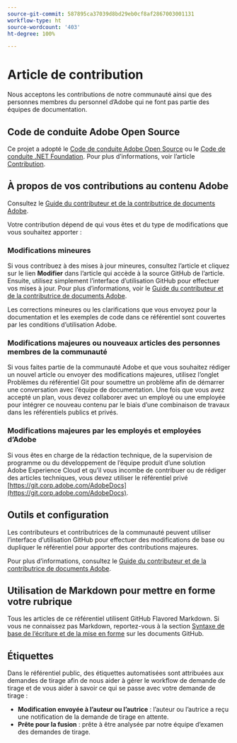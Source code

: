 ```yaml
---
source-git-commit: 587895ca37039d8bd29eb0cf8af2867003001131
workflow-type: ht
source-wordcount: '403'
ht-degree: 100%

---
```

# Article de contribution

Nous acceptons les contributions de notre communauté ainsi que des personnes membres du personnel d’Adobe qui ne font pas partie des équipes de documentation.

## Code de conduite Adobe Open Source


Ce projet a adopté le [Code de conduite Adobe Open Source](code-of-conduct.md) ou le [Code de conduite .NET Foundation](https://dotnetfoundation.org/code-of-conduct). Pour plus d’informations, voir l’article [Contribution](contributing.md).

## À propos de vos contributions au contenu Adobe

Consultez le [Guide du contributeur et de la contributrice de documents Adobe](https://experienceleague.adobe.com/docs/contributor/contributor-guide/introduction.html?lang=fr).

Votre contribution dépend de qui vous êtes et du type de modifications que vous souhaitez apporter :

### Modifications mineures

Si vous contribuez à des mises à jour mineures, consultez l’article et cliquez sur le lien **Modifier** dans l’article qui accède à la source GitHub de l’article. Ensuite, utilisez simplement l’interface d’utilisation GitHub pour effectuer vos mises à jour. Pour plus d’informations, voir le [Guide du contributeur et de la contributrice de documents Adobe](https://experienceleague.adobe.com/docs/contributor/contributor-guide/introduction.html?lang=fr).

Les corrections mineures ou les clarifications que vous envoyez pour la documentation et les exemples de code dans ce référentiel sont couvertes par les conditions d’utilisation Adobe.

### Modifications majeures ou nouveaux articles des personnes membres de la communauté

Si vous faites partie de la communauté Adobe et que vous souhaitez rédiger un nouvel article ou envoyer des modifications majeures, utilisez l’onglet Problèmes du référentiel Git pour soumettre un problème afin de démarrer une conversation avec l’équipe de documentation. Une fois que vous avez accepté un plan, vous devez collaborer avec un employé ou une employée pour intégrer ce nouveau contenu par le biais d’une combinaison de travaux dans les référentiels publics et privés.

<!--
If you submit a pull request with significant changes to documentation and code examples, you'll see a message in the pull request asking you to submit an online contribution license agreement (CLA). We need you to complete the online form before we can review your pull request.
-->

### Modifications majeures par les employés et employées d’Adobe

Si vous êtes en charge de la rédaction technique, de la supervision de programme ou du développement de l’équipe produit d’une solution Adobe Experience Cloud et qu’il vous incombe de contribuer ou de rédiger des articles techniques, vous devez utiliser le référentiel privé [https://git.corp.adobe.com/AdobeDocs](https://git.corp.adobe.com/AdobeDocs). <!--Employees from other parts of the Adobe world should use the public repo for minor updates.-->

## Outils et configuration

Les contributeurs et contributrices de la communauté peuvent utiliser l’interface d’utilisation GitHub pour effectuer des modifications de base ou dupliquer le référentiel pour apporter des contributions majeures.

Pour plus d’informations, consultez le [Guide du contributeur et de la contributrice de documents Adobe](https://experienceleague.adobe.com/docs/contributor/contributor-guide/introduction.html?lang=fr).

## Utilisation de Markdown pour mettre en forme votre rubrique

Tous les articles de ce référentiel utilisent GitHub Flavored Markdown. Si vous ne connaissez pas Markdown, reportez-vous à la section [Syntaxe de base de l’écriture et de la mise en forme](https://docs.github.com/fr/get-started/writing-on-github/getting-started-with-writing-and-formatting-on-github/basic-writing-and-formatting-syntax) sur les documents GitHub.

## Étiquettes

Dans le référentiel public, des étiquettes automatisées sont attribuées aux demandes de tirage afin de nous aider à gérer le workflow de demande de tirage et de vous aider à savoir ce qui se passe avec votre demande de tirage :

* **Modification envoyée à l’auteur ou l’autrice** : l’auteur ou l’autrice a reçu une notification de la demande de tirage en attente.
* **Prête pour la fusion** : prête à être analysée par notre équipe d’examen des demandes de tirage.
